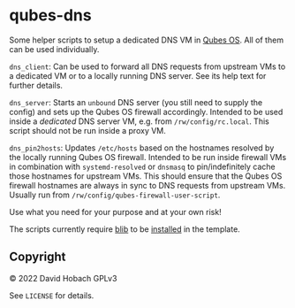 # qubes-dns

Some helper scripts to setup a dedicated DNS VM in [Qubes OS](https://www.qubes-os.org/). All of them can be used individually.

`dns_client`: Can be used to forward all DNS requests from upstream VMs to a dedicated VM or to a locally running DNS server. See its help text for further details.

`dns_server`: Starts an `unbound` DNS server (you still need to supply the config) and sets up the Qubes OS firewall accordingly. Intended to be used inside a _dedicated_ DNS server VM, e.g. from `/rw/config/rc.local`. This script should not be run inside a proxy VM.

`dns_pin2hosts`: Updates `/etc/hosts` based on the hostnames resolved by the locally running Qubes OS firewall. Intended to be run inside firewall VMs in combination with `systemd-resolved` or `dnsmasq` to pin/indefinitely cache those hostnames for upstream VMs. This should ensure that the Qubes OS firewall hostnames are always in sync to DNS requests from upstream VMs. Usually run from `/rw/config/qubes-firewall-user-script`.

Use what you need for your purpose and at your own risk!

The scripts currently require [blib](https://github.com/3hhh/blib) to be [installed](https://github.com/3hhh/blib#installation) in the template.

## Copyright

© 2022 David Hobach
GPLv3

See `LICENSE` for details.
